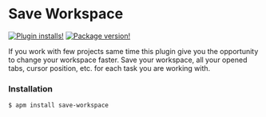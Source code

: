 Save Workspace
======

[![Plugin installs!](https://img.shields.io/apm/dm/save-workspace.svg?style=flat-square)](https://atom.io/packages/linter)
[![Package version!](https://img.shields.io/apm/v/save-workspace.svg?style=flat-square)](https://atom.io/packages/linter)

If you work with few projects same time this plugin give you the opportunity to change your workspace faster.  Save your workspace, all your opened tabs, cursor position, etc. for each task you are working with.

### Installation

```
$ apm install save-workspace
```
